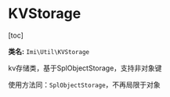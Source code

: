 # KVStorage

[toc]

**类名:** `Imi\Util\KVStorage`

kv存储类，基于SplObjectStorage，支持非对象键

使用方法同：`SplObjectStorage`，不再局限于对象
